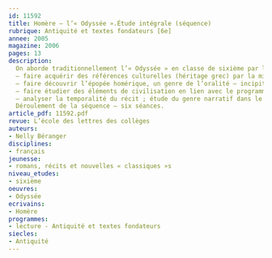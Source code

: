 ```yaml
---
id: 11592
title: Homère – l’« Odyssée ».Étude intégrale (séquence)
rubrique: Antiquité et textes fondateurs [6e]
annee: 2005
magazine: 2006
pages: 13
description: 
  On aborde traditionnellement l’« Odyssée » en classe de sixième par la lecture d’extraits sur les exploits du héros contre les différents monstres. Certes, ces passages sont incontournables, mais il est judicieux de proposer une approche plus globale de l’œuvre. L’édition de l’« Odyssée » dans la collection « Classiques abrégés » de l’école des loisirs permet cette vision plus globale de l’épopée. La séquence proposée dans cet article s’inscrit de préférence dans le prolongement du travail mené par le professeur d’histoire-géographie sur « la Grèce – la naissance d’une culture, d’une organisation politique, de croyances » et, dans un souci de progression dans l’étude de la narration, elle intervient après une séquence sur le conte où les bases du récit simple auront été rappelées. Elle trouve donc plus volontiers sa place à la fin du deuxième trimestre ou au début du troisième. Ses objectifs sont les suivants – 
  – faire acquérir des références culturelles (héritage grec) par la mise en contexte de l’œuvre (époque, civilisation, auteur, mode de transmission) ;
  – faire découvrir l’épopée homérique, un genre de l’oralité – incipit, instances narratives variées, épithètes homériques, mémoire de l’aède ;
  – faire étudier des éléments de civilisation en lien avec le programme d’histoire – les relations entre les hommes et les dieux dans la Grèce antique – la piété et les prédictions dans l’« Odyssée » ;
  – analyser la temporalité du récit ; étude du genre narratif dans le prolongement du conte – de la chronologie respectée à la chronologie bouleversée.
  Déroulement de la séquence – six séances.
article_pdf: 11592.pdf
revue: L’école des lettres des collèges
auteurs:
- Nelly Béranger
disciplines:
- français
jeunesse:
- romans, récits et nouvelles « classiques »s
niveau_etudes:
- sixième
oeuvres:
- Odyssée
ecrivains:
- Homère
programmes:
- lecture - Antiquité et textes fondateurs
siecles:
- Antiquité
---
```

